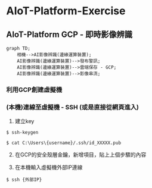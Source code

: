 # AIoT-Platform-Exercise
## AIoT-Platform GCP - 即時影像辨識 

```mermaid
graph TD;
    相機-->AI影像辨識(邊緣運算裝置);
    AI影像辨識(邊緣運算裝置)-->發布警訊;
    AI影像辨識(邊緣運算裝置)-->雲端保存 - GCP;
    AI影像辨識(邊緣運算裝置)-->影像串流;
```

### 利用GCP創建虛擬機
### (本機)連線至虛擬機 - SSH  (或是直接從網頁進入)

1. 建立key

`$ ssh-keygen` 

`$ cat C:\Users\{username}/.ssh/id_XXXXX.pub`

2. 在GCP的安全殼層金鑰，新增項目，貼上上個步驟的內容
   
3. 在本機輸入虛擬機外部IP連線

`$ ssh {外部IP}`
   




